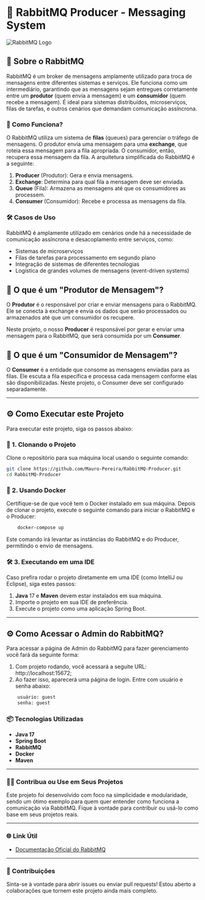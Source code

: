 # 🚀 RabbitMQ Producer - Messaging System

![RabbitMQ Logo](https://upload.wikimedia.org/wikipedia/commons/thumb/7/71/RabbitMQ_logo.svg/640px-RabbitMQ_logo.svg.png)

## 📖 Sobre o RabbitMQ

RabbitMQ é um broker de mensagens amplamente utilizado para troca de mensagens entre diferentes sistemas e serviços. Ele funciona como um intermediário, garantindo que as mensagens sejam entregues corretamente entre um **produtor** (quem envia a mensagem) e um **consumidor** (quem recebe a mensagem). É ideal para sistemas distribuídos, microserviços, filas de tarefas, e outros cenários que demandam comunicação assíncrona.

### 🔧 Como Funciona?

O RabbitMQ utiliza um sistema de **filas** (queues) para gerenciar o tráfego de mensagens. O produtor envia uma mensagem para uma **exchange**, que roteia essa mensagem para a fila apropriada. O consumidor, então, recupera essa mensagem da fila. A arquitetura simplificada do RabbitMQ é a seguinte:


1. **Producer** (Produtor): Gera e envia mensagens.
2. **Exchange**: Determina para qual fila a mensagem deve ser enviada.
3. **Queue** (Fila): Armazena as mensagens até que os consumidores as processem.
4. **Consumer** (Consumidor): Recebe e processa as mensagens da fila.

### 🛠️ Casos de Uso

RabbitMQ é amplamente utilizado em cenários onde há a necessidade de comunicação assíncrona e desacoplamento entre serviços, como:

- Sistemas de microserviços
- Filas de tarefas para processamento em segundo plano
- Integração de sistemas de diferentes tecnologias
- Logística de grandes volumes de mensagens (event-driven systems)

## 🔑 O que é um "Produtor de Mensagem"?

O **Produtor** é o responsável por criar e enviar mensagens para o RabbitMQ. Ele se conecta à exchange e envia os dados que serão processados ou armazenados até que um consumidor os recupere.

Neste projeto, o nosso **Producer** é responsável por gerar e enviar uma mensagem para o RabbitMQ, que será consumida por um **Consumer**.

## 🎯 O que é um "Consumidor de Mensagem"?

O **Consumer** é a entidade que consome as mensagens enviadas para as filas. Ele escuta a fila específica e processa cada mensagem conforme elas são disponibilizadas. Neste projeto, o Consumer deve ser configurado separadamente.

---

## ⚙️ Como Executar este Projeto

Para executar este projeto, siga os passos abaixo:

### 📁 1. Clonando o Projeto

Clone o repositório para sua máquina local usando o seguinte comando:

```bash
git clone https://github.com/Mauro-Pereira/RabbitMQ-Producer.git
cd RabbitMQ-Producer
```

### 🐋 2. Usando Docker

Certifique-se de que você tem o Docker instalado em sua máquina. Depois de clonar o projeto, execute o seguinte comando para iniciar o RabbitMQ e o Producer:

```bash
    docker-compose up
```

Este comando irá levantar as instâncias do RabbitMQ e do Producer, permitindo o envio de mensagens.

### 🛠️ 3. Executando em uma IDE

Caso prefira rodar o projeto diretamente em uma IDE (como IntelliJ ou Eclipse), siga estes passos:

1. **Java** 17 e **Maven** devem estar instalados em sua máquina.
2. Importe o projeto em sua IDE de preferência.
3. Execute o projeto como uma aplicação Spring Boot.

---

## ⚙️ Como Acessar o Admin do RabbitMQ?

Para acessar a página de Admin do RabbitMQ para fazer gerenciamento você fará da seguinte forma:

1. Com projeto rodando, você acessará a seguite URL: http://localhost:15672;
2. Ao fazer isso, aparecerá uma página de login. Entre com usuário e senha abaixo:

```bash
    usuário: guest
    senha: guest
```

### 📦 Tecnologias Utilizadas

- **Java 17**
- **Spring Boot**
- **RabbitMQ**
- **Docker**
- **Maven**

---

### 👨‍💻 Contribua ou Use em Seus Projetos

Este projeto foi desenvolvido com foco na simplicidade e modularidade, sendo um ótimo exemplo para quem quer entender como funciona a comunicação via RabbitMQ. Fique à vontade para contribuir ou usá-lo como base em seus projetos reais.

---

### 🌐 Link Útil 

- [Documentação Oficial do RabbitMQ](https://www.rabbitmq.com/)

---

### 🤝 Contribuições

Sinta-se à vontade para abrir issues ou enviar pull requests! Estou aberto a colaborações que tornem este projeto ainda mais completo.